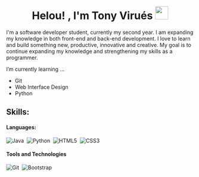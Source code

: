 <h1 align="center"><b>Helou! , I'm Tony Virués </b><img src="https://media.giphy.com/media/hvRJCLFzcasrR4ia7z/giphy.gif" width="35"></h1>

I'm a software developer student, currently my second year. I am expanding my knowledge in both front-end and back-end development. I love to learn and build something new, productive, innovative and creative.
My goal is to continue expanding my knowledge and strengthening my skills as a programmer.

 I’m currently learning ...
- Git
- Web Interface Design
- Python

## Skills:

#### Languages:

![Java](https://img.shields.io/badge/Java-ED8B00?style=for-the-badge&logo=java&logoColor=white)&nbsp;
![Python](https://img.shields.io/badge/Python-3776AB?style=for-the-badge&logo=python&logoColor=white)&nbsp;
![HTML5](https://img.shields.io/badge/html5-%23E34F26.svg?style=for-the-badge&logo=html5&logoColor=white)&nbsp;
![CSS3](https://img.shields.io/badge/css3-%231572B6.svg?style=for-the-badge&logo=css3&logoColor=white)&nbsp;

#### Tools and Technologies

![Git](https://img.shields.io/badge/GIT-E44C30?style=for-the-badge&logo=git&logoColor=white)&nbsp;
![Bootstrap](https://img.shields.io/badge/bootstrap-%238511FA.svg?style=for-the-badge&logo=bootstrap&logoColor=white)&nbsp;
